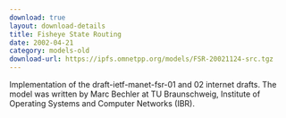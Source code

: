 ```yaml
---
download: true
layout: download-details
title: Fisheye State Routing
date: 2002-04-21
category: models-old
download-url: https://ipfs.omnetpp.org/models/FSR-20021124-src.tgz
---
```


Implementation of the draft-ietf-manet-fsr-01 and 02 internet drafts.
The model was written by Marc Bechler at TU Braunschweig, Institute of Operating Systems and Computer Networks (IBR).
